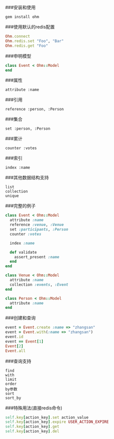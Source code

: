 ###安装和使用
```
gem install ohm
```

###使用默认的redis配置
```ruby
Ohm.connect
Ohm.redis.set "Foo", "Bar"
Ohm.redis.get "Foo"
```

###申明模型
```ruby
class Event < Ohm::Model
end
```

###属性
```
attribute :name
```

###引用
```
reference :person, :Person
```

###集合
```
set :person, :Person
```

###累计
```
counter :votes
```

###索引
```
index :name
```

###其他数据结构支持
```
list
collection
unique
```

###完整的例子
```ruby
class Event < Ohm::Model
  attribute :name
  reference :venue, :Venue
  set :participants, :Person
  counter :votes

  index :name

  def validate
    assert_present :name
  end
end

class Venue < Ohm::Model
  attribute :name
  collection :events, :Event
end

class Person < Ohm::Model
  attribute :name
end
```

###创建和查询
```ruby
event = Event.create :name => "zhangsan"
event = Event.with(:name => "zhangsan")
event.id
event == Event[1]
Event[2]
Event.all
```

###查询支持
```
find
with
limit
order
by参数
sort
sort_by
```

###特殊用法(直接redis命令)
```ruby
self.key[action_key].set action_value
self.key[action_key].expire USER_ACTION_EXPIRE
self.key[action_key].get
self.key[action_key].del
```
